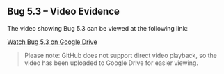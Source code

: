 ## Bug 5.3 – Video Evidence

The video showing Bug 5.3 can be viewed at the following link:

[Watch Bug 5.3 on Google Drive](https://drive.google.com/file/d/1fIWyRqDyy0ScyYCId2COW7veNI7s1GuC/view?usp=sharing)

> Please note: GitHub does not support direct video playback, so the video has been uploaded to Google Drive for easier viewing.
